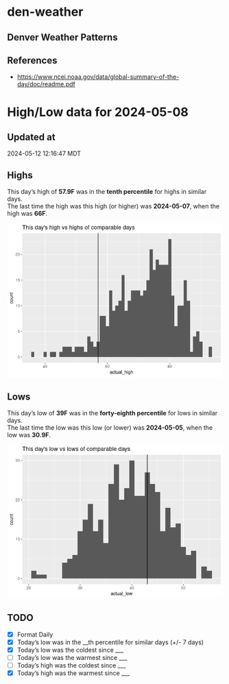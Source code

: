 

# den-weather

## Denver Weather Patterns

## References

- <https://www.ncei.noaa.gov/data/global-summary-of-the-day/doc/readme.pdf>

# High/Low data for 2024-05-08

## Updated at

2024-05-12 12:16:47 MDT

## Highs

This day’s high of **57.9F** was in the **tenth percentile** for highs
in similar days.  
The last time the high was this high (or higher) was **2024-05-07**,
when the high was **66F**.

![](readme_files/figure-commonmark/unnamed-chunk-4-1.png)

## Lows

This day’s low of **39F** was in the **forty-eighth percentile** for
lows in similar days.  
The last time the low was this low (or lower) was **2024-05-05**, when
the low was **30.9F**.

![](readme_files/figure-commonmark/unnamed-chunk-6-1.png)

## TODO

- [x] Format Daily
- [x] Today’s low was in the \_\_th percentile for similar days (+/- 7
  days)
- [x] Today’s low was the coldest since \_\_\_
- [ ] Today’s low was the warmest since \_\_\_
- [ ] Today’s high was the coldest since \_\_\_
- [x] Today’s high was the warmest since \_\_\_
